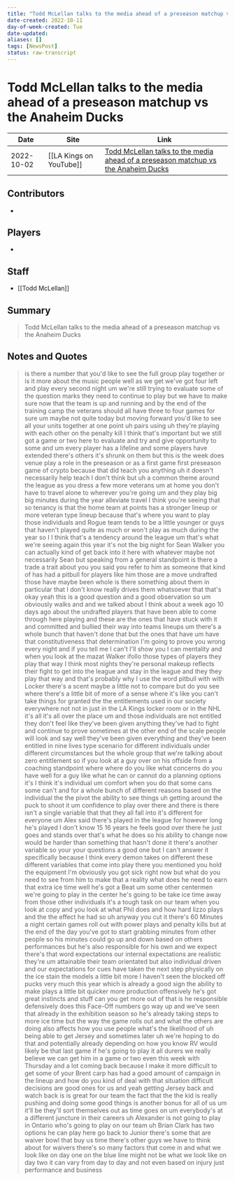 ```yaml
---
title: "Todd McLellan talks to the media ahead of a preseason matchup vs the Anaheim Ducks"
date-created: 2022-10-11
day-of-week-created: Tue
date-updated: 
aliases: []
tags: [NewsPost]
status: raw-transcript
---
```


# Todd McLellan talks to the media ahead of a preseason matchup vs the Anaheim Ducks

Date | Site | Link
---|---|---
2022-10-02 | [[LA Kings on YouTube]] | [Todd McLellan talks to the media ahead of a preseason matchup vs the Anaheim Ducks](https://www.youtube.com/watch?v=CK7HYb8DVY0)

## Contributors
- 


## Players
- 


## Staff
- [[Todd McLellan]]


## Summary
> Todd McLellan talks to the media ahead of a preseason matchup vs the Anaheim Ducks


## Notes and Quotes
> is there a number that you'd like to see
the full group play together or is it
more about the music people well as we
get we've got four left and play every
second night
um we're still trying to evaluate some
of the question marks they need to
continue to play but we have to make
sure now that the team is up and running
and by the end of the training camp the
veterans should all have three to four
games for sure
um
maybe not quite today but moving forward
you'd like to see all your units
together at one point
uh pairs using uh they're playing with
each other on the penalty kill I think
that's important but we still got a game
or two here to evaluate and try and give
opportunity to some and um
every player has a lifeline and
some players have extended there's
others it's shrunk on them but this is
the week
does venue play a role in the preseason
or as a first game first preseason game
of crypto because that did teach you
anything uh it doesn't necessarily help
teach I don't think but
uh a common theme around the league as
you dress a few more veterans
um at home you don't have to travel
alone
to wherever you're going
um and they play big big minutes during
the year
alleviate travel I think you're seeing
that so tenancy is that the home team
at points has a stronger lineup or more
veteran type lineup because that's where
you want to play those individuals and
Rogue team tends to be a little younger
or
guys that haven't played quite as much
or won't play as much during the year so
I I think that's a tendency around the
league
um that's what we're seeing again this
year
it's not the big night for Sean Walker
you can actually kind of get back into
it here with whatever maybe not
necessarily Sean but speaking from a
general standpoint
is there a trade a trait about
you you said you refer to him as someone
that kind of has had a pitbull
for players like him those are a move
undrafted those have maybe been whole
is there something about them in
particular that
I don't know really drives them
whatsoever that that's okay yeah this is
a good question and a good observation
so um obviously walks and and we talked
about
I think about a week ago 10 days ago
about the undrafted players that have
been able to come through here playing
and these are the ones that have stuck
with it and committed and bullied their
way into teams lineups
um there's a whole bunch that haven't
done that but the ones that have
um have that
constitutiveness that determination
I'm going to prove you wrong every night
and if you tell me I can't I'll show you
I can
mentality and when you look at the mazat
Walker
ifollo those types of players they play
that way I think most nights they're
personal makeup reflects their fight to
get into the league and stay in the
league and they they play that way and
that's probably why I use the word
pitbull with with Locker there's a scent
maybe a little not to compare but do you
see where there's a little bit of more
of a sense where it's like you can't
take things for granted the the
entitlements used in our society
everywhere not not in just in the LA
Kings locker room or in the NHL it's all
it's all over the place
um
and those individuals are not entitled
they don't feel like they've been given
anything they've had to fight and
continue to prove
sometimes at the other end of the scale
people will look and say well they've
been given everything and they've been
entitled in nine lives type scenario for
different individuals under different
circumstances but the whole group that
we're talking about zero entitlement
so if you look at a guy over on his
offside from a coaching standpoint where
where do you like what concerns do you
have well for a guy like what he can or
cannot do a planning options
it's I think it's individual
um comfort
when you do that some cans some can't
and for a whole bunch of different
reasons based on the individual the the
pivot the ability to see things uh
getting around the puck to shoot it
um confidence to play over there and
there is there isn't a single variable
that that they all fall into it's
different for everyone
um
Alex said there's played in the league
for
however long he's played I don't know 15
16 years
he feels good over there he just goes
and stands over that's what he does so
his ability to change now would be
harder than something that hasn't done
it there's another variable
so your your questions a good one but I
can't answer it
specifically because I think every demon
takes on different
these different variables that come into
play there
you mentioned
you hold the equipment I'm obviously you
got sick right now but what do you need
to see from him to make that a reality
what does he need to earn that extra ice
time
well he's got a Beat
um some other centermen we're going to
play in the center he's going to be take
ice time away from those other
individuals it's a tough task on our
team when you look at copy and you look
at what Phil does and how hard lizzo
plays and the the effect he had so uh
anyway you cut it there's 60 Minutes a
night certain games roll out with power
plays and penalty kills but at the end
of the day you've got to start grabbing
minutes from other people
so his minutes could go up and down
based on others performances but he's
also responsible for his own and we
expect
there's that word expectations our
internal expectations are realistic
they're
um
attainable
their
team orientated but also individual
driven and our expectations for cues
have taken the next step physically on
the ice stain the models a little bit
more I haven't seen the blocked off
pucks very much this year which is
already a good sign
the ability to make plays a little bit
quicker more production offensively he's
got great instincts and stuff can you
get more out of that is he responsible
defensively does this
Face-Off numbers go way up and we've
seen that already in the exhibition
season so
he's already taking steps to more ice
time
but the way the game rolls out and what
the others are doing also affects how
you use people what's the likelihood of
uh being able to get Jersey and
sometimes later uh we're hoping to do
that and potentially already depending
on how
you know RV would likely be that last
game if he's going to play it all durers
we really believe we can get him in a
game or two even this week
with Thursday and a lot coming back
because I make it more difficult to get
some of your Brent carp has had a good
amount of campaign in the lineup and how
do you kind of deal with that situation
difficult decisions are good ones for us
and yeah getting Jersey back and watch
back is is great for our team the fact
that the the kid is really pushing and
doing some good things is another bonus
for all of us
um it'll be they'll sort themselves out
as time goes on
um
everybody's at a different
juncture in their careers uh Alexander
is not going to play in Ontario who's
going to play on our team uh Brian Clark
has two options he can play here go back
to Junior there's some that are waiver
bowl that buy us time there's other guys
we have to think about for waivers
there's so many factors that come in and
what we look like on day one on the blue
line
might not be what we look like on day
two it can vary from day to day and not
even based on injury just performance
and
business

